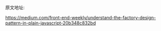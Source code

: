 原文地址:

https://medium.com/front-end-weekly/understand-the-factory-design-pattern-in-plain-javascript-20b348c832bd

